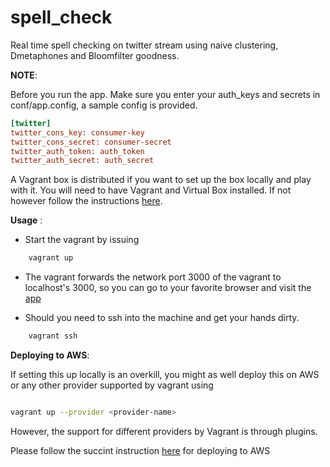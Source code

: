 spell_check
===========

Real time spell checking on twitter stream using naive clustering, Dmetaphones and Bloomfilter goodness.

__NOTE__:

Before you run the app. Make sure you enter your auth_keys and secrets in conf/app.config, a sample config is provided.

```ini
[twitter]
twitter_cons_key: consumer-key 
twitter_cons_secret: consumer-secret
twitter_auth_token: auth_token
twitter_auth_secret: auth_secret
```

A Vagrant box is distributed if you want to set up the box locally and play with it. You will need to have Vagrant and Virtual Box installed. If not however follow the instructions [here](http://docs-v1.vagrantup.com/v1/docs/getting-started/).


__Usage__ :

- Start the vagrant by issuing 

```bash
    vagrant up
```
- The vagrant forwards the network port 3000 of the vagrant to localhost's 3000, so you can go to your favorite browser and visit the [app](http://localhost:9000)

- Should you need to ssh into the machine and get your hands dirty. 

```bash
    vagrant ssh
```

__Deploying to AWS__:

If setting this up locally is an overkill, you might as well deploy this on AWS or any other provider supported by vagrant using

```bash

vagrant up --provider <provider-name>
```

However, the support for different providers by Vagrant is through plugins. 

Please follow the succint instruction [here](https://github.com/mitchellh/vagrant-aws) for deploying to AWS
